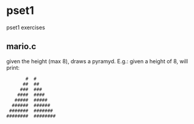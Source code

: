 # pset1
pset1 exercises

mario.c
------------
given the height (max 8), draws a pyramyd. E.g.: given a height of 8, will print:

           #  #
          ##  ##
         ###  ###
        ####  ####
       #####  #####
      ######  ######
     #######  #######
    ########  ########
